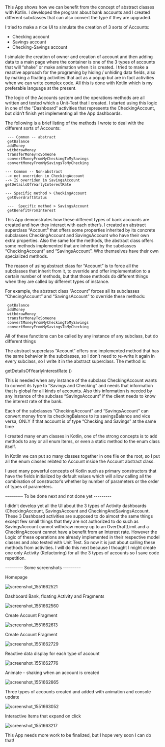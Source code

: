 This App shows how we can benefit from the concept of abstract classes with Kotlin. I developed the program about bank accounts and I created different subclasses that can also convert the type if they are upgraded.

I tried to make a nice UI to simulate the creation of 3 sorts of Accounts:
- Checking account
- Savings account 
- Checking-Savings account

I simulate the creation of owner and creation of account and then adding data to a main page where the container is one of the 3 types of accounts that will “shake” or make animation when it is created. I tried to make a reactive approach for the programing by hiding / unhiding data fields, also by making a floating activities that act as a popup but are in fact activities when we can write complex code. All this is done with Kotlin which is my preferable language at the present.

The logic of the Accounts system and the operations methods are all written and tested which a Unit-Test that I created. I started using this logic in one of the “Dashboard” activities that represents the CheckingAccount, but didn’t finish yet implementing all the App dashboards.

The following is a brief listing of the methods I wrote to deal with the different sorts of Accounts:

     --- Common -- abstract
     getBalance
     addMoney
     withdrawMoney
     transferMoneyToSomeone
     convertMoneyFromMyCheckingToMySavings
     convertMoneyFromMySavingsToMyChecking

    --- Common -- Non-abstract
    --> not overriden in CheckingAccount
    --> IS overriden in SavingsAccount
    getDetailsOfYearlyInterestRate

    --- Specific method > CheckingAccount
     getOverdraftStatus

     ---  Specific method > SavingsAccount
     getBenefitFromInterest

This App demonstrates how these different types of bank accounts are created and how they interact with each other’s. I created an abstract superclass “Account” that offers some properties inherited by its concrete subclasses CheckingAccount and SavingsAccount who have their own extra properties. Also the same for the methods, the abstract class offers some methods implemented that are inherited by the subclasses “CheckingAccount” and “SavingsAccount”. Who themselves have their own specialized methods.

The reason of using abstract class for “Account” is to force all the subclasses that inherit from it, to override and offer implementation to a certain number of methods, but that those methods do different things when they are called by different types of instance.

For example, the abstract class “Account” forces all its subclasses “ChecingAccount” and “SavingsAccount” to override these methods:

     getBalance
     addMoney
     withdrawMoney
     transferMoneyToSomeone
     convertMoneyFromMyCheckingToMySavings
     convertMoneyFromMySavingsToMyChecking

All of these functions can be called by any instance of any subclass, but do different things

The abstract superclass “Account” offers one implemented method that has the same behavior in the subclasses, so I don’t need to re-write it again in every subclass, so I write it in the abstract superclass. The method is:

getDetailsOfYearlyInterestRate ()

This is needed when any instance of the subclass CheckingAccount wants to convert its type to “Savings and Checking” and needs that information that is global for all kinds of accounts. Also this information is needed by any instance of the subclass “SavingsAccount” if the client needs to know the interest rate of the bank.

Each of the subclasses “CheckingAccount” and “SavingsAccount” can convert money from its checkingBalance to its savingsBalance and vice versa, ONLY if that account is of type “Checking and Savings” at the same time

I created many enum classes in Kotlin, one of the strong concepts is to add methods to any or all enum Items, or even a static method to the enum class itself.

In Kotlin we can put so many classes together in one file on the root, so I put all the enum classes related to Account inside the Account abstract class.

I used many powerful concepts of Kotlin such as primary constructors that have the fields initialized by default values which will allow calling all the combination of constructor’s whether by number of parameters or the order of types of parameters.


--------- To be done next and not done yet ---------

I didn’t develop yet all the UI about the 3 types of Activity dashboards (CheckingAccount, SavingsAccount and CheckingAndSavingsAccount. These 3 Dashboard activities are supposed to do almost the same things except few small things that they are not authorized to do such as SavingsAccount cannot withdraw money up to an OverDraftLimit and a CheckingAccount cannot have a benefit from an Interest rate. However the Logic of these operations are already implemented in their respective model classes and also tested with Unit Test. So now it is just about calling these methods from activities. I will do this next because I thought I might create one only Activity (Refactoring) for all the 3 types of accounts so I save code repetition.

--------- Some screenshots ---------

Homepage

![screenshot_1551662521](https://user-images.githubusercontent.com/20923486/53705374-50643500-3e24-11e9-9b15-12aeed225210.png) 


Dashboard Bank, floating Activity and Fragments

![screenshot_1551662560](https://user-images.githubusercontent.com/20923486/53705385-670a8c00-3e24-11e9-8a8b-a147addfcb7e.png) 


Create Account Fragment

![screenshot_1551662613](https://user-images.githubusercontent.com/20923486/53705403-87d2e180-3e24-11e9-8f57-b1eb9f176d4e.png) 


Create Account Fragment

![screenshot_1551662729](https://user-images.githubusercontent.com/20923486/53705441-cb2d5000-3e24-11e9-8c23-8d4d8035a05e.png)


Reactive data display for each type of account

![screenshot_1551662776](https://user-images.githubusercontent.com/20923486/53705463-ed26d280-3e24-11e9-8e56-1dbd98d550a2.png)


Animate – shaking when an account is created

![screenshot_1551662865](https://user-images.githubusercontent.com/20923486/53705481-219a8e80-3e25-11e9-8db2-a99d3458cba4.png)


Three types of accounts created and added with animation and console update

![screenshot_1551663052](https://user-images.githubusercontent.com/20923486/53705527-92da4180-3e25-11e9-8a0c-2cde6a84d719.png)


Interactive Items that expand on click

![screenshot_1551663217](https://user-images.githubusercontent.com/20923486/53705595-ee0c3400-3e25-11e9-8b8a-0dfa4808d755.png) 


This App needs more work to be finalized, but I hope very soon I can do that!
